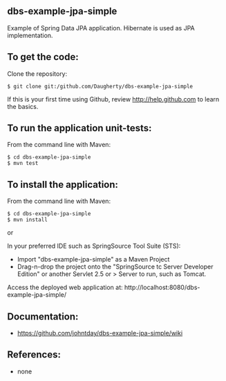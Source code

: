 dbs-example-jpa-simple
-------------------
Example of Spring Data JPA application.  Hibernate is used as JPA implementation.

To get the code:
-------------------
Clone the repository:

    $ git clone git:/github.com/Daugherty/dbs-example-jpa-simple

If this is your first time using Github, review http://help.github.com to learn the basics.

To run the application unit-tests:
-------------------	
From the command line with Maven:

    $ cd dbs-example-jpa-simple
    $ mvn test

To install the application:
-------------------	
From the command line with Maven:

    $ cd dbs-example-jpa-simple
    $ mvn install

or

In your preferred IDE such as SpringSource Tool Suite (STS):

* Import "dbs-example-jpa-simple" as a Maven Project
* Drag-n-drop the project onto the "SpringSource tc Server Developer Edition" or another Servlet 2.5 or > Server to run, such as Tomcat.

Access the deployed web application at: http://localhost:8080/dbs-example-jpa-simple/

Documentation:
-------------------
 * https://github.com/johntday/dbs-example-jpa-simple/wiki

References:
-------------------
 * none
 